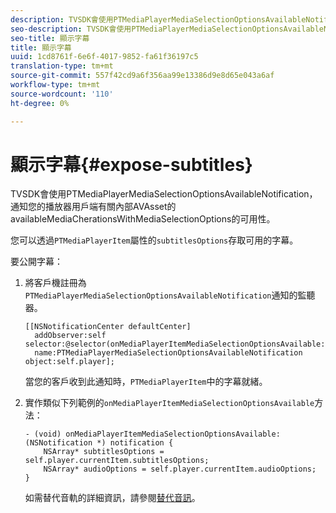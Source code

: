 ```yaml
---
description: TVSDK會使用PTMediaPlayerMediaSelectionOptionsAvailableNotification，通知您的播放器用戶端有關內部AVAsset的availableMediaCherationsWithMediaSelectionOptions的可用性。
seo-description: TVSDK會使用PTMediaPlayerMediaSelectionOptionsAvailableNotification，通知您的播放器用戶端有關內部AVAsset的availableMediaCherationsWithMediaSelectionOptions的可用性。
seo-title: 顯示字幕
title: 顯示字幕
uuid: 1cd8761f-6e6f-4017-9852-fa61f36197c5
translation-type: tm+mt
source-git-commit: 557f42cd9a6f356aa99e13386d9e8d65e043a6af
workflow-type: tm+mt
source-wordcount: '110'
ht-degree: 0%

---
```



# 顯示字幕{#expose-subtitles}

TVSDK會使用PTMediaPlayerMediaSelectionOptionsAvailableNotification，通知您的播放器用戶端有關內部AVAsset的availableMediaCherationsWithMediaSelectionOptions的可用性。

您可以透過`PTMediaPlayerItem`屬性的`subtitlesOptions`存取可用的字幕。

要公開字幕：

1. 將客戶機註冊為`PTMediaPlayerMediaSelectionOptionsAvailableNotification`通知的監聽器。

   ```
   [[NSNotificationCenter defaultCenter]  
     addObserver:self selector:@selector(onMediaPlayerItemMediaSelectionOptionsAvailable:)  
     name:PTMediaPlayerMediaSelectionOptionsAvailableNotification object:self.player];
   ```

   當您的客戶收到此通知時，`PTMediaPlayerItem`中的字幕就緒。
1. 實作類似下列範例的`onMediaPlayerItemMediaSelectionOptionsAvailable`方法：

   ```
   - (void) onMediaPlayerItemMediaSelectionOptionsAvailable:(NSNotification *) notification { 
       NSArray* subtitlesOptions = self.player.currentItem.subtitlesOptions; 
       NSArray* audioOptions = self.player.currentItem.audioOptions; 
   }
   ```

   如需替代音軌的詳細資訊，請參閱[替代音訊](../../alternate-audio/ios-3x-alternate-audio.md)。
